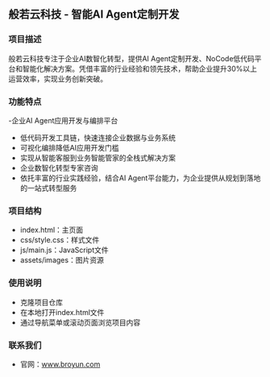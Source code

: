 ## 般若云科技 - 智能AI Agent定制开发

### 项目描述

般若云科技专注于企业AI数智化转型，提供AI Agent定制开发、NoCode低代码平台和智能化解决方案。凭借丰富的行业经验和领先技术，帮助企业提升30%以上运营效率，实现业务创新突破。

### 功能特点

-企业AI Agent应用开发与编排平台
- 低代码开发工具链，快速连接企业数据与业务系统
- 可视化编排降低AI应用开发门槛
- 实现从智能客服到业务智能管家的全栈式解决方案
- 企业数智化转型专家咨询
- 依托丰富的行业实践经验，结合AI Agent平台能力，为企业提供从规划到落地的一站式转型服务

### 项目结构

- index.html：主页面
- css/style.css：样式文件
- js/main.js：JavaScript文件
- assets/images：图片资源

### 使用说明
- 克隆项目仓库
- 在本地打开index.html文件
- 通过导航菜单或滚动页面浏览项目内容
### 联系我们
- 官网：www.broyun.com

